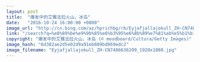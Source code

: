 ```yaml
---
layout: post
title:  "爆发中的艾雅法拉火山，冰岛"
date:   "2016-10-24 16:00:00 +0800"
image_url: "http://cn.bing.com/az/hprichbg/rb/Eyjafjallajokull_ZH-CN7486636209_1920x1080.jpg"
link: "/search?q=%e8%89%be%e9%9b%85%e6%b3%95%e6%8b%89%e7%81%ab%e5%b1%b1%ef%bc%8c%e5%86%b0%e5%b2%9b&form=hpcapt&mkt=zh-cn"
copyright: "爆发中的艾雅法拉火山，冰岛 (© moodboard/Cultura/Getty Images)"
image_hash: "6d382ae2d5e02d9a91eb089bd069edc2"
image_filename: "Eyjafjallajokull_ZH-CN7486636209_1920x1080.jpg"
---
```

